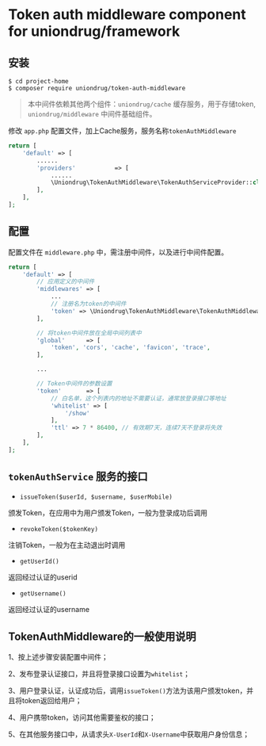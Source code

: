 # Token auth middleware component for uniondrug/framework

## 安装

```shell
$ cd project-home
$ composer require uniondrug/token-auth-middleware
```

> 本中间件依赖其他两个组件：`uniondrug/cache` 缓存服务，用于存储token, `uniondrug/middleware` 中间件基础组件。

修改 `app.php` 配置文件，加上Cache服务，服务名称`tokenAuthMiddleware`

```php
return [
    'default' => [
        ......
        'providers'           => [
            ......
            \Uniondrug\TokenAuthMiddleware\TokenAuthServiceProvider::class,
        ],
    ],
];
```

## 配置

配置文件在 `middleware.php` 中，需注册中间件，以及进行中间件配置。

```php
return [
    'default' => [
        // 应用定义的中间件
        'middlewares' => [
            ...
            // 注册名为token的中间件
            'token' => \Uniondrug\TokenAuthMiddleware\TokenAuthMiddleware::class,
        ],

        // 将token中间件放在全局中间列表中
        'global'      => [
            'token', 'cors', 'cache', 'favicon', 'trace',
        ],

        ...

        // Token中间件的参数设置
        'token'       => [
            // 白名单，这个列表内的地址不需要认证，通常放登录接口等地址
            'whitelist' => [
                '/show'
            ],
            'ttl' => 7 * 86400, // 有效期7天，连续7天不登录将失效
        ],
    ],
];
```

## `tokenAuthService` 服务的接口

* `issueToken($userId, $username, $userMobile)`

颁发Token，在应用中为用户颁发Token，一般为登录成功后调用

* `revokeToken($tokenKey)`

注销Token，一般为在主动退出时调用

* `getUserId()`

返回经过认证的userid

* `getUsername()`

返回经过认证的username

## TokenAuthMiddleware的一般使用说明

1、按上述步骤安装配置中间件；

2、发布登录认证接口，并且将登录接口设置为`whitelist`；

3、用户登录认证，认证成功后，调用`issueToken()`方法为该用户颁发token，并且将token返回给用户；

4、用户携带token，访问其他需要鉴权的接口；

5、在其他服务接口中，从请求头`X-UserId`和`X-Username`中获取用户身份信息；
